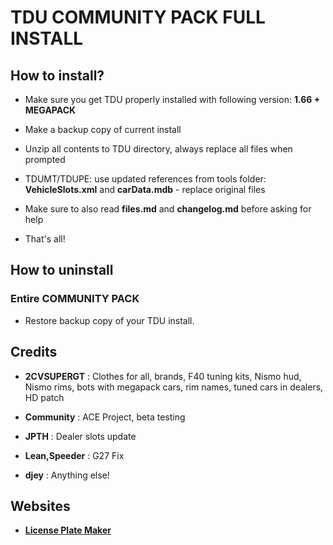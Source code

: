 # TDU COMMUNITY PACK FULL INSTALL

## How to install?

- Make sure you get TDU properly installed with following version: **1.66 + MEGAPACK**

- Make a backup copy of current install

- Unzip all contents to TDU directory, always replace all files when prompted

- TDUMT/TDUPE: use updated references from tools folder: **VehicleSlots.xml** and **carData.mdb** - replace original files

- Make sure to also read **files.md** and **changelog.md** before asking for help

- That's all!


## How to uninstall

### Entire COMMUNITY PACK

- Restore backup copy of your TDU install.


## Credits

- **2CVSUPERGT** : Clothes for all, brands, F40 tuning kits, Nismo hud, Nismo rims, bots with megapack cars, rim names, tuned cars in dealers, HD patch

- **Community** : ACE Project, beta testing

- **JPTH** : Dealer slots update

- **Lean,Speeder** : G27 Fix

- **djey** : Anything else!


## Websites

- **[License Plate Maker](http://acme.com/licensemaker/licensemaker.cgi?state=Hawaii&text=2.00A&plate=1991&r=1461579615)**